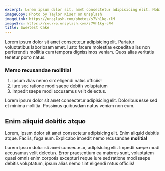 ```yaml
---
excerpt: Lorem ipsum dolor sit, amet consectetur adipisicing elit. Nobis architecto inventore tenetur dolorum unde voluptatem et? Placeat animi laboriosam fugiat.
imageCopy: Photo by Taylor Kiser on Unsplash
imageLink: https://unsplash.com/photos/s7Vh1kg-clM
imageSrc: https://source.unsplash.com/s7Vh1kg-clM
title: Sweetest Cake
---
```


Lorem ipsum dolor sit amet consectetur adipisicing elit. Pariatur voluptatibus laboriosam amet. Iusto facere molestiae expedita alias non perferendis mollitia cum tempora dignissimos veniam. Quos alias veritatis tenetur porro natus.

### Memo recusandae mollitia!
1. ipsum alias nemo sint eligendi natus officiis!
1. iure sed ratione modi saepe debitis voluptatum
1. Impedit saepe modi accusamus velit delectus.

Lorem ipsum dolor sit amet consectetur adipisicing elit. Doloribus esse sed et minima mollitia. Possimus quibusdam natus veniam non eum.

## Enim aliquid debitis atque
Lorem, ipsum dolor sit amet consectetur adipisicing elit. Enim aliquid debitis atque. Facilis, fuga eum. Explicabo impedit nemo recusandae **mollitia!**

Lorem ipsum dolor sit amet consectetur, adipisicing elit. Impedit saepe modi accusamus velit delectus. Error praesentium ea maiores sunt, voluptatem quasi omnis enim corporis excepturi neque iure sed ratione modi saepe debitis voluptatum, ipsum alias nemo sint eligendi natus officiis!
